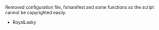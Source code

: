 Removed configuration file, fxmanifest and some functions so the script cannot be copyrighted easily.

- RoyalLasky